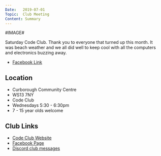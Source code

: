 ```yaml
---
Date:   2019-07-01
Topic:  Club Meeting
Content: Summary
---
```

#IMAGE#

Saturday Code Club. Thank you to everyone that turned up this month. It was beach weather and we all did well to keep cool with all the computers and electronics buzzing away.

* [Facebook Link](https://www.facebook.com/1481985248595237/posts/2125982544195501/)

## Location

* Curborough Community Centre
* WS13 7NY
* Code Club
* Wednesdays 5:30 - 6:30pm
* 7 - 15 year olds welcome

## Club Links

* [Code Club Website](https://lichfield-code-club.github.io/)
* [Facebook Page](https://www.facebook.com/LichfieldCoders)
* [Discord club messages](https://discord.gg/szz6xGK)
